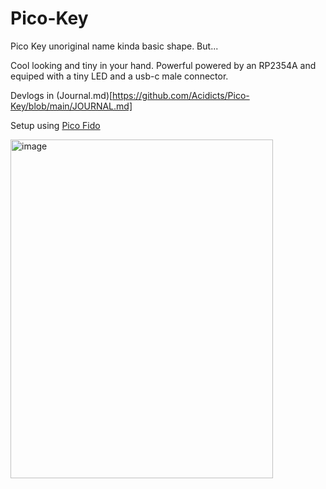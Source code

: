 # Pico-Key

Pico Key unoriginal name kinda basic shape.
But...

Cool looking and tiny in your hand.
Powerful powered by an RP2354A and equiped with a tiny LED and a usb-c male connector.

Devlogs in (Journal.md)[https://github.com/Acidicts/Pico-Key/blob/main/JOURNAL.md]

Setup using <a href="https://github.com/polhenarejos/pico-fido">Pico Fido</a>

<img width="420" height="542" alt="image" src="https://github.com/user-attachments/assets/a463f25f-b59b-421f-86ef-8cecc43c1361" />
